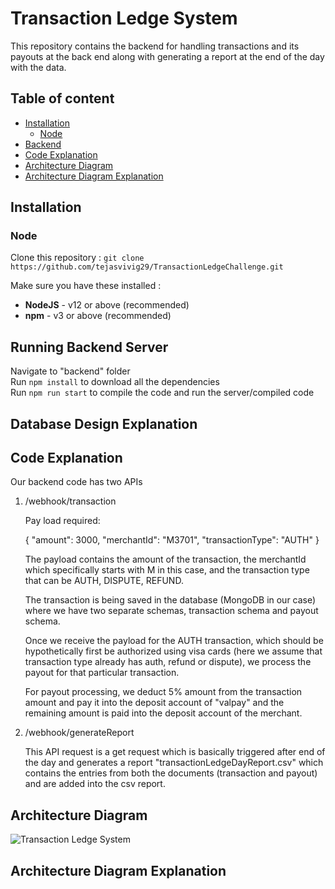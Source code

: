 # **Transaction Ledge System**
This repository contains the backend for handling transactions and its payouts at the back end along with generating a report at the end of the day with the data.






## Table of content

- [Installation](#installation)
  - [Node](#Node)
- [Backend](#running_backend)
- [Code Explanation](#code_explanation)
- [Architecture Diagram](#architecture_diagram)
- [Architecture Diagram Explanation](#architecture_diagram_Explanation)


## Installation

### Node

Clone this repository :
`git clone https://github.com/tejasvivig29/TransactionLedgeChallenge.git`

Make sure you have these installed :

- **NodeJS** - v12 or above (recommended)
- **npm** - v3 or above (recommended)

## Running Backend Server

Navigate to "backend" folder</br>
Run `npm install` to download all the dependencies</br>
Run `npm run start` to compile the code and run the server/compiled code</br>

## Database Design Explanation

## Code Explanation

Our backend code has two APIs

1. /webhook/transaction

	Pay load required: 
	
	{
		"amount": 3000,
		"merchantId": "M3701",
		"transactionType": "AUTH" 
	}

	The payload contains the amount of the transaction, the merchantId which specifically starts with M in this case, and
	the transaction type that can be AUTH, DISPUTE, REFUND.
	
	The transaction is being saved in the database (MongoDB in our case) where we have two separate schemas, 
	transaction schema and payout schema.
	
	Once we receive the payload for the AUTH transaction, which should be hypothetically first be authorized using visa cards
	(here we assume that transaction type already has auth, refund or dispute), we process the payout for that particular transaction.
	
	For payout processing, we deduct 5% amount from the transaction amount and pay it into the deposit account of "valpay" 
	and the remaining amount is paid into the deposit account of the merchant.
	

2. /webhook/generateReport

	This API request is a get request which is basically triggered after end of the day and generates a report "transactionLedgeDayReport.csv"
	which contains the entries from both the documents (transaction and payout) and are added into the csv report.

## Architecture Diagram

![Transaction Ledge System](https://github.com/tejasvivig29/TransactionLedgeChallenge/assets/38378458/243646ba-9694-44f1-a806-df1039caadd5)

## Architecture Diagram Explanation
